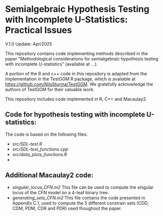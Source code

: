 # Semialgebraic Hypothesis Testing with Incomplete U-Statistics: Practical Issues

V.1.0 Update: Apr/2025

This repository contains code implementing methods described in the paper "Methodological considerations for semialgebraic hypothesis testing with incomplete U-statistics" (available at ...).

A portion of the R and c++ code in this repository is adapted from the implementation in the TestGGM R package, which is available at https://github.com/NilsSturma/TestGGM. We gratefully acknowledge the authors of TestGGM for their valuable work.

This repository includes code implemented in R, C++ and Macaulay2.


## Code for hypothesis testing with incomplete U-statistics:
The code is based on the following files:
* _src/SDL-test.R_
* _src/SDL-test_functions.cpp_
* _src/data_plots_functions.R_
* 



## Additional Macaulay2 code:
* _singular_locus_CFN.m2_ This file can be used to compute the singular locus of the CFN model on a 4-leaf binary tree.
* _generating_sets_CFN.m2_ This file contains the code presented in Appendix C.1, used to compute the 5 different constrain sets (CDD, CDM, PDM, CDR and PDR) used thoughout the paper.
